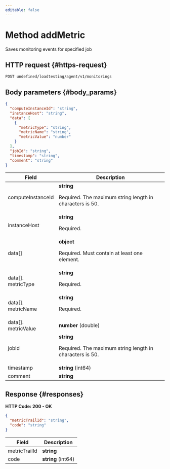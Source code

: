 ```yaml
---
editable: false
---
```


# Method addMetric
Saves monitoring events for specified job
 

 
## HTTP request {#https-request}
```
POST undefined/loadtesting/agent/v1/monitorings
```
 
## Body parameters {#body_params}
 
```json 
{
  "computeInstanceId": "string",
  "instanceHost": "string",
  "data": [
    {
      "metricType": "string",
      "metricName": "string",
      "metricValue": "number"
    }
  ],
  "jobId": "string",
  "timestamp": "string",
  "comment": "string"
}
```

 
Field | Description
--- | ---
computeInstanceId | **string**<br><p>Required. The maximum string length in characters is 50.</p> 
instanceHost | **string**<br><p>Required.</p> 
data[] | **object**<br><p>Required. Must contain at least one element.</p> 
data[].<br>metricType | **string**<br><p>Required.</p> 
data[].<br>metricName | **string**<br><p>Required.</p> 
data[].<br>metricValue | **number** (double)
jobId | **string**<br><p>Required. The maximum string length in characters is 50.</p> 
timestamp | **string** (int64)
comment | **string**
 
## Response {#responses}
**HTTP Code: 200 - OK**

```json 
{
  "metricTrailId": "string",
  "code": "string"
}
```

 
Field | Description
--- | ---
metricTrailId | **string**
code | **string** (int64)